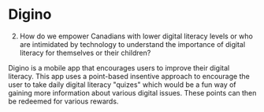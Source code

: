 # Digino

2. How do we empower Canadians with lower digital literacy levels or who are intimidated by technology to understand the importance of digital literacy for themselves or their children?

Digino is a mobile app that encourages users to improve their digital literacy. This app uses a point-based insentive approach to encourage the user to take daily digital literacy "quizes" which would be a fun way of gaining more information about various digital issues. These points can then be redeemed for various rewards.
